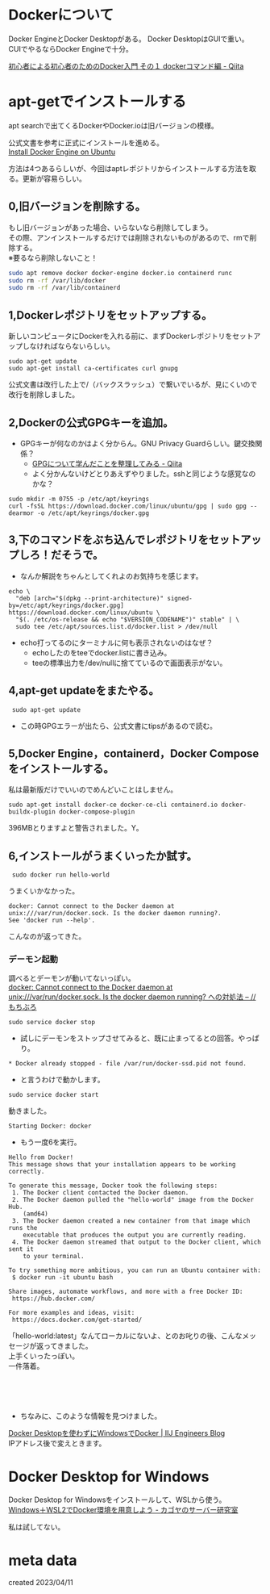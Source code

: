 # Dockerについて
Docker EngineとDocker Desktopがある。
Docker DesktopはGUIで重い。
CUIでやるならDocker Engineで十分。

[初心者による初心者のためのDocker入門 その１ dockerコマンド編 - Qiita](https://qiita.com/k5n/items/2212b87feac5ebc33ecb)

# apt-getでインストールする
apt searchで出てくるDockerやDocker.ioは旧バージョンの模様。  

公式文書を参考に正式にインストールを進める。  
[Install Docker Engine on Ubuntu](https://docs.docker.com/engine/install/ubuntu/)

方法は4つあるらしいが、今回はaptレポジトリからインストールする方法を取る。更新が容易らしい。

## 0,旧バージョンを削除する。
もし旧バージョンがあった場合、いらないなら削除してしまう。  
その際、アンインストールするだけでは削除されないものがあるので、rmで削除する。  
※要るなら削除しないこと！
```Bash
sudo apt remove docker docker-engine docker.io containerd runc
sudo rm -rf /var/lib/docker
sudo rm -rf /var/lib/containerd
```
## 1,Dockerレポジトリをセットアップする。
新しいコンピュータにDockerを入れる前に、まずDockerレポジトリをセットアップしなければならないらしい。
```Shell
sudo apt-get update
sudo apt-get install ca-certificates curl gnupg
```
公式文書は改行した上で/（バックスラッシュ）で繋いでいるが、見にくいので改行を削除しました。
## 2,Dockerの公式GPGキーを追加。
- GPGキーが何なのかはよく分からん。GNU Privacy Guardらしい。鍵交換関係？
  - [GPGについて学んだことを整理してみる - Qiita](https://qiita.com/y518gaku/items/435838097c700bbe6d1b)
  - よく分かんないけどとりあえずやりました。sshと同じような感覚なのかな？
```Shell
sudo mkdir -m 0755 -p /etc/apt/keyrings
curl -fsSL https://download.docker.com/linux/ubuntu/gpg | sudo gpg --dearmor -o /etc/apt/keyrings/docker.gpg
```
## 3,下のコマンドをぶち込んでレポジトリをセットアップしろ！だそうで。
- なんか解説をちゃんとしてくれよのお気持ちを感じます。
```Shell
echo \
  "deb [arch="$(dpkg --print-architecture)" signed-by=/etc/apt/keyrings/docker.gpg] https://download.docker.com/linux/ubuntu \
  "$(. /etc/os-release && echo "$VERSION_CODENAME")" stable" | \
  sudo tee /etc/apt/sources.list.d/docker.list > /dev/null
```
- echo打ってるのにターミナルに何も表示されないのはなぜ？
  - echoしたのをteeでdocker.listに書き込み。
  - teeの標準出力を/dev/nullに捨てているので画面表示がない。
## 4,apt-get updateをまたやる。
```Shell
 sudo apt-get update
```
- この時GPGエラーが出たら、公式文書にtipsがあるので読む。
## 5,Docker Engine，containerd，Docker Composeをインストールする。
私は最新版だけでいいのでめんどいことはしません。
```Shell
sudo apt-get install docker-ce docker-ce-cli containerd.io docker-buildx-plugin docker-compose-plugin
```
396MBとりますよと警告されました。Y。
## 6,インストールがうまくいったか試す。
```Shell
 sudo docker run hello-world
```
うまくいかなかった。
```
docker: Cannot connect to the Docker daemon at unix:///var/run/docker.sock. Is the docker daemon running?.
See 'docker run --help'.
```
こんなのが返ってきた。

### デーモン起動
調べるとデーモンが動いてないっぽい。  
[docker: Cannot connect to the Docker daemon at unix:///var/run/docker.sock. Is the docker daemon running? への対処法 – // もちぶろ](https://slash-mochi.net/blog/2022/07/18/docker-cannot-connect-to-the-docker-daemon-at-unix-var-run-docker-sock-is-the-docker-daemon-running-%E3%81%B8%E3%81%AE%E5%AF%BE%E5%87%A6%E6%B3%95/)

```Shell
sudo service docker stop
```
- 試しにデーモンをストップさせてみると、既に止まってるとの回答。やっぱり。
```
* Docker already stopped - file /var/run/docker-ssd.pid not found.
```

- と言うわけで動かします。
```
sudo service docker start
```
動きました。
```
Starting Docker: docker
```

- もう一度6を実行。
```
Hello from Docker!
This message shows that your installation appears to be working correctly.

To generate this message, Docker took the following steps:
 1. The Docker client contacted the Docker daemon.
 2. The Docker daemon pulled the "hello-world" image from the Docker Hub.
    (amd64)
 3. The Docker daemon created a new container from that image which runs the
    executable that produces the output you are currently reading.
 4. The Docker daemon streamed that output to the Docker client, which sent it
    to your terminal.

To try something more ambitious, you can run an Ubuntu container with:
 $ docker run -it ubuntu bash

Share images, automate workflows, and more with a free Docker ID:
 https://hub.docker.com/

For more examples and ideas, visit:
 https://docs.docker.com/get-started/
```
「hello-world:latest」なんてローカルにないよ、とのお叱りの後、こんなメッセージが返ってきました。  
上手くいったっぽい。  
一件落着。

<br/><br/><br/>

- ちなみに、このような情報を見つけました。

[Docker Desktopを使わずにWindowsでDocker | IIJ Engineers Blog](https://eng-blog.iij.ad.jp/archives/14205)  
IPアドレス後で変えときます。

# Docker Desktop for Windows
Docker Desktop for Windowsをインストールして、WSLから使う。  
[Windows＋WSL2でDocker環境を用意しよう - カゴヤのサーバー研究室](https://www.kagoya.jp/howto/cloud/container/wsl2_docker/)  

私は試してない。

# meta data
created 2023/04/11